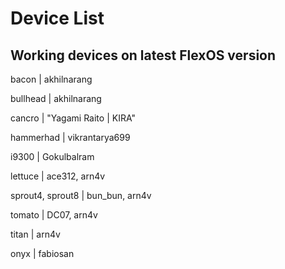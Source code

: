 # Device List #

## Working devices on latest FlexOS version ##

bacon | akhilnarang

bullhead | akhilnarang

cancro | "Yagami Raito | KIRA"

hammerhad | vikrantarya699

i9300 | Gokulbalram

lettuce | ace312, arn4v

sprout4, sprout8 | bun_bun, arn4v

tomato | DC07, arn4v

titan | arn4v

onyx | fabiosan
